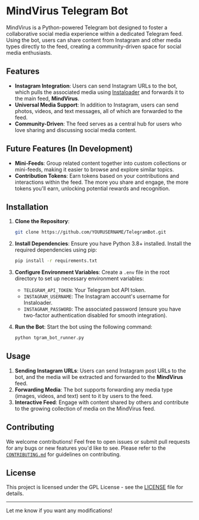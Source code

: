 # MindVirus Telegram Bot

MindVirus is a Python-powered Telegram bot designed to foster a collaborative social media experience within a dedicated Telegram feed. Using the bot, users can share content from Instagram and other media types directly to the feed, creating a community-driven space for social media enthusiasts.

## Features

- **Instagram Integration**: Users can send Instagram URLs to the bot, which pulls the associated media using [Instaloader](https://github.com/instaloader/instaloader) and forwards it to the main feed, **MindVirus**.
- **Universal Media Support**: In addition to Instagram, users can send photos, videos, and text messages, all of which are forwarded to the feed.
- **Community-Driven**: The feed serves as a central hub for users who love sharing and discussing social media content.

## Future Features (In Development)
- **Mini-Feeds**: Group related content together into custom collections or mini-feeds, making it easier to browse and explore similar topics.
- **Contribution Tokens**: Earn tokens based on your contributions and interactions within the feed. The more you share and engage, the more tokens you'll earn, unlocking potential rewards and recognition.

## Installation

1. **Clone the Repository**:
   ```bash
   git clone https://github.com/YOURUSERNAME/TelegramBot.git
   ```

2. **Install Dependencies**:
   Ensure you have Python 3.8+ installed. Install the required dependencies using pip:
   ```bash
   pip install -r requirements.txt
   ```

3. **Configure Environment Variables**:
   Create a `.env` file in the root directory to set up necessary environment variables:
   - `TELEGRAM_API_TOKEN`: Your Telegram bot API token.
   - `INSTAGRAM_USERNAME`: The Instagram account's username for Instaloader.
   - `INSTAGRAM_PASSWORD`: The associated password (ensure you have two-factor authentication disabled for smooth integration).

4. **Run the Bot**:
   Start the bot using the following command:
   ```bash
   python tgram_bot_runner.py
   ```

## Usage

1. **Sending Instagram URLs**: Users can send Instagram post URLs to the bot, and the media will be extracted and forwarded to the **MindVirus** feed.
2. **Forwarding Media**: The bot supports forwarding any media type (images, videos, and text) sent to it by users to the feed.
3. **Interactive Feed**: Engage with content shared by others and contribute to the growing collection of media on the MindVirus feed.

## Contributing

We welcome contributions! Feel free to open issues or submit pull requests for any bugs or new features you'd like to see. Please refer to the [`CONTRIBUTING.md`](CONTRIBUTING.md) for guidelines on contributing.

## License

This project is licensed under the GPL License - see the [LICENSE](LICENSE) file for details.

---

Let me know if you want any modifications!
